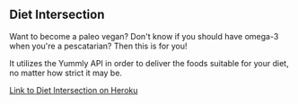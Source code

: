 ## Diet Intersection

Want to become a paleo vegan? Don't know if you should have omega-3 when you're a pescatarian? Then this is for you!

It utilizes the Yummly API in order to deliver the foods suitable for your diet, no matter how strict it may be.

[Link to Diet Intersection on Heroku](http://diet-intersection.herokuapp.com/)
